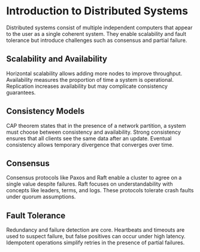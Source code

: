 # Introduction to Distributed Systems

Distributed systems consist of multiple independent computers that appear to the user as a single coherent system. They enable scalability and fault tolerance but introduce challenges such as consensus and partial failure.

## Scalability and Availability

Horizontal scalability allows adding more nodes to improve throughput. Availability measures the proportion of time a system is operational. Replication increases availability but may complicate consistency guarantees.

## Consistency Models

CAP theorem states that in the presence of a network partition, a system must choose between consistency and availability. Strong consistency ensures that all clients see the same data after an update. Eventual consistency allows temporary divergence that converges over time.

## Consensus

Consensus protocols like Paxos and Raft enable a cluster to agree on a single value despite failures. Raft focuses on understandability with concepts like leaders, terms, and logs. These protocols tolerate crash faults under quorum assumptions.

## Fault Tolerance

Redundancy and failure detection are core. Heartbeats and timeouts are used to suspect failure, but false positives can occur under high latency. Idempotent operations simplify retries in the presence of partial failures.
